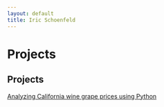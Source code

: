 ```yaml
---
layout: default
title: Iric Schoenfeld
---
```


# Projects
## Projects

[Analyzing California wine grape prices using Python](./grapes.html)

